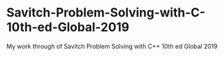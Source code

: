 # Savitch-Problem-Solving-with-C-10th-ed-Global-2019
My work through of Savitch Problem Solving with C++ 10th ed Global 2019
